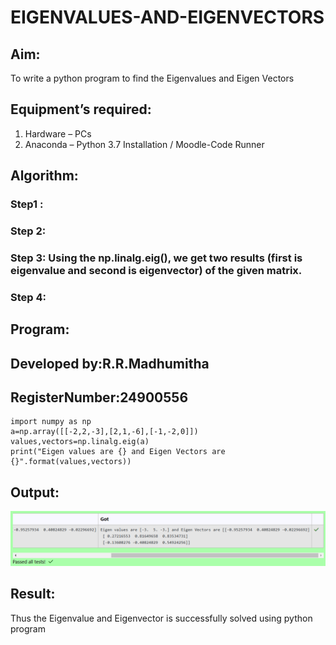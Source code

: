# EIGENVALUES-AND-EIGENVECTORS
## Aim:
To write a python program to find the Eigenvalues and Eigen Vectors
## Equipment’s required:
1. 	Hardware – PCs
2. 	Anaconda – Python 3.7 Installation / Moodle-Code Runner
## Algorithm:
### Step1 : 
### Step 2: 
### Step 3: Using the np.linalg.eig(),  we get two results (first is eigenvalue and second is eigenvector) of the given matrix.
### Step 4: 

## Program:
## Developed by:R.R.Madhumitha
## RegisterNumber:24900556
    import numpy as np
    a=np.array([[-2,2,-3],[2,1,-6],[-1,-2,0]])
    values,vectors=np.linalg.eig(a)
    print("Eigen values are {} and Eigen Vectors are {}".format(values,vectors))

## Output:
![alt text](<Screenshot 2024-12-06 051746.png>)
## Result:
Thus the Eigenvalue and Eigenvector is successfully solved using python program
